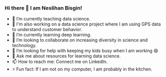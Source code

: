 ### Hi there 👋 I am Neslihan Bisgin!

- 🔭 I’m currently teaching data science.
- 🔭 I'm also working on a data science project where I am using GPS data to understand customer behavior.
- 🌱 I’m currently learning deep learning.
- 👯 I’m looking to collaborate on increasing diversity in science and technology.
- 🤔 I’m looking for help with keeping my kids busy when I am working 😄
- 💬 Ask me about resources for learning data science.
- 📫 How to reach me: Connect me on LinkedIn.
- ⚡ Fun fact: If I am not on my computer, I am probably in the kitchen.
